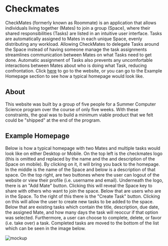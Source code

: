 # Checkmates
CheckMates (formerly known as Roommate) is an application that allows individuals living together (Mates) to join a group (Space), where their shared responsibilities (Tasks) are listed in an intuitive user interface. Tasks are automatically assigned to Mates in each unique Space, evenly distributing any workload. Allowing CheckMates to delegate Tasks around the Space instead of having someone manage the task assignments streamlines communication between Mates on what Tasks need to get done. Automatic assignment of Tasks also prevents any uncomfortable interactions between Mates about who is doing what Task, reducing confrontation. Click [here](https://checkmatesco.web.app) to go to the website, or you can go to the Example Homepage section to see how a typical homepage would look like.

## About
This website was built by a group of five people for a Summer Computer Science program over the course of only five weeks. With these constraints, the goal was to build a minimum viable product that we felt could be "shipped" at the end of the program.

## Example Homepage
Below is how a typical homepage with two Mates and multiple tasks would look like on either Desktop or Mobile. On the top left is the checkmates logo (this is omitted and replaced by the name and the and description of the Space on mobile). By clicking on it, it will bring you back to the homepage. In the middle is the name of the Space and below is a description of that space. On the top right, are two buttones where the user can logout of the website or view their profile (i.e. username and email). Underneath the logo, there is an "Add Mate" button. Clicking this will reveal the Space key to share with others who want to join the space. Below that are users who are in the Space. To the right of this there is the "Create Task" button. Clicking on this will allow the user to create new tasks to be added to the space. Below that are existing tasks which contain the title, description, due date, the assigned Mate, and how many days the task will reoccur if that option was selected. Furthermore, a user can choose to complete, delete, or favor (i.e. take over) a task. Completed tasks are moved to the bottom of the list which can be seen in the image below.

![mockup](https://user-images.githubusercontent.com/53277408/185018360-3e1dec0a-97cd-4ee3-a0a8-09ce6c1e9f69.png)
